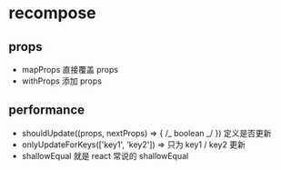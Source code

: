 # recompose

## props

- mapProps 直接覆盖 props
- withProps 添加 props

## performance

- shouldUpdate((props, nextProps) => { /_ boolean _/ }) 定义是否更新
- onlyUpdateForKeys(['key1', 'key2']) => 只为 key1 / key2 更新
- shallowEqual 就是 react 常说的 shallowEqual
